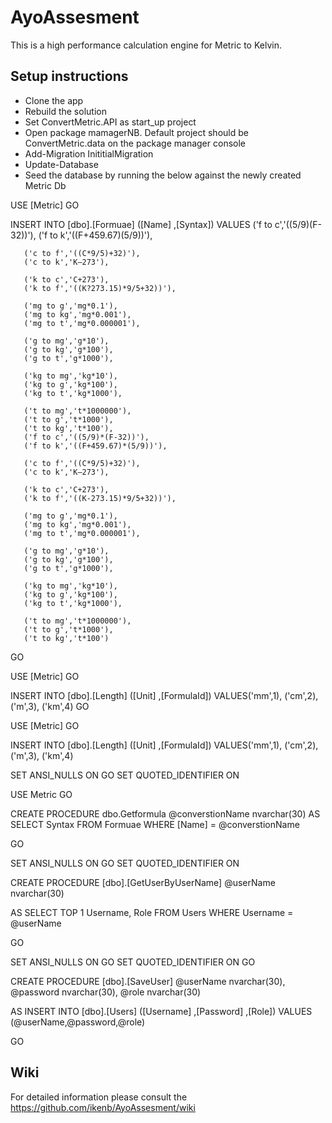 # AyoAssesment

This is a high performance calculation engine for Metric to Kelvin.

## Setup instructions

- Clone the app
- Rebuild the solution
- Set ConvertMetric.API as start_up project
- Open package mamagerNB. Default project should be ConvertMetric.data on the package manager console
- Add-Migration InititialMigration
- Update-Database
- Seed the database by running the below against the newly created Metric Db

USE [Metric] GO

INSERT INTO [dbo].[Formuae] ([Name] ,[Syntax]) VALUES ('f to c','((5/9)(F-32))'), ('f to k','((F+459.67)(5/9))'),

       ('c to f','((C*9/5)+32)'),
       ('c to k','K–273'),

       ('k to c','C+273'),
       ('k to f','((K?273.15)*9/5+32))'),

       ('mg to g','mg*0.1'),
       ('mg to kg','mg*0.001'),
       ('mg to t','mg*0.000001'),

       ('g to mg','g*10'),
       ('g to kg','g*100'),
       ('g to t','g*1000'),

       ('kg to mg','kg*10'),
       ('kg to g','kg*100'),
       ('kg to t','kg*1000'),

       ('t to mg','t*1000000'),
       ('t to g','t*1000'),
       ('t to kg','t*100'),
       ('f to c','((5/9)*(F-32))'),
       ('f to k','((F+459.67)*(5/9))'),

       ('c to f','((C*9/5)+32)'),
       ('c to k','K–273'),

       ('k to c','C+273'),
       ('k to f','((K-273.15)*9/5+32))'),

       ('mg to g','mg*0.1'),
       ('mg to kg','mg*0.001'),
       ('mg to t','mg*0.000001'),

       ('g to mg','g*10'),
       ('g to kg','g*100'),
       ('g to t','g*1000'),

       ('kg to mg','kg*10'),
       ('kg to g','kg*100'),
       ('kg to t','kg*1000'),

       ('t to mg','t*1000000'),
       ('t to g','t*1000'),
       ('t to kg','t*100')

GO

USE [Metric] GO

INSERT INTO [dbo].[Length] ([Unit] ,[FormulaId]) VALUES('mm',1), ('cm',2), ('m',3), ('km',4)
GO

USE [Metric] GO

INSERT INTO [dbo].[Length] ([Unit] ,[FormulaId]) VALUES('mm',1), ('cm',2), ('m',3), ('km',4)

SET ANSI_NULLS ON
GO
SET QUOTED_IDENTIFIER ON

USE Metric GO

CREATE PROCEDURE dbo.Getformula
@converstionName nvarchar(30)
AS
SELECT Syntax
FROM Formuae
WHERE [Name] = @converstionName

GO

SET ANSI_NULLS ON
GO
SET QUOTED_IDENTIFIER ON

CREATE PROCEDURE [dbo].[GetUserByUserName]
@userName nvarchar(30)

AS
SELECT TOP 1 Username, Role
FROM Users
WHERE Username = @userName

GO

SET ANSI_NULLS ON
GO
SET QUOTED_IDENTIFIER ON
GO

CREATE PROCEDURE [dbo].[SaveUser]
@userName nvarchar(30),
@password nvarchar(30),
@role nvarchar(30)

AS
INSERT INTO [dbo].[Users]
([Username]
,[Password]
,[Role])
VALUES (@userName,@password,@role)

GO

## Wiki

For detailed information please consult the https://github.com/ikenb/AyoAssesment/wiki
